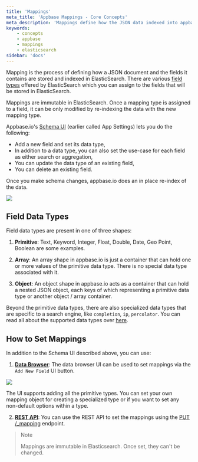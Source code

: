 ```yaml
---
title: 'Mappings'
meta_title: 'Appbase Mappings - Core Concepts'
meta_description: 'Mappings define how the JSON data indexed into appbase.io is stored as.'
keywords:
    - concepts
    - appbase
    - mappings
    - elasticsearch
sidebar: 'docs'
---
```


Mapping is the process of defining how a JSON document and the fields it contains are stored and indexed in ElasticSearch. There are various [field types](https://www.elastic.co/guide/en/elasticsearch/reference/current/mapping.html) offered by ElasticSearch which you can assign to the fields that will be stored in ElasticSearch.

Mappings are immutable in ElasticSearch. Once a mapping type is assigned to a field, it can be only modified by re-indexing the data with the new mapping type.

Appbase.io's [Schema UI](/docs/search/relevancy/#schema) (earlier called App Settings) lets you do the following:
- Add a new field and set its data type,
- In addition to a data type, you can also set the use-case for each field as either search or aggregation,
- You can update the data type of an existing field,
- You can delete an existing field.

Once you make schema changes, appbase.io does an in place re-index of the data.

![](https://i.imgur.com/ajFgt2r.gif)

## Field Data Types

Field data types are present in one of three shapes:

1. **Primitive**: Text, Keyword, Integer, Float, Double, Date, Geo Point, Boolean are some examples.

2. **Array**: An array shape in appbase.io is just a container that can hold one or more values of the primitive data type. There is no special data type associated with it.

3. **Object**: An object shape in appbase.io acts as a container that can hold a nested JSON object, each keys of which representing a primitive data type or another object / array container.

Beyond the primitive data types, there are also specialized data types that are specific to a search engine, like `completion`, `ip`, `percolator`. You can read all about the supported data types over [here](https://www.elastic.co/guide/en/elasticsearch/reference/current/mapping-types.html).

## How to Set Mappings

In addition to the Schema UI described above, you can use:

1. [**Data Browser**](https://dashboard.appbase.io/app?view=browse): The data browser UI can be used to set mappings via the `Add New Field` UI button.

![](https://i.imgur.com/51KlukI.png)

The UI supports adding all the primitive types. You can set your own mapping object for creating a specialized type or if you want to set any non-default options within a type.

2. [**REST API**](https://rest.appbase.io): You can use the REST API to set the mappings using the [PUT /_mapping](https://rest.appbase.io/#5c5e8488-a1a0-6bdb-a840-73b40a8d990a) endpoint.

> Note <i class="fa fa-info-circle"></i>
>
> Mappings are immutable in Elasticsearch. Once set, they can't be changed.

